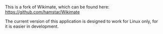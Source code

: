 This is a fork of Wikimate, which can be found here:
https://github.com/hamstar/Wikimate

The current version of this application is designed to work for Linux only, for it is easier in development.